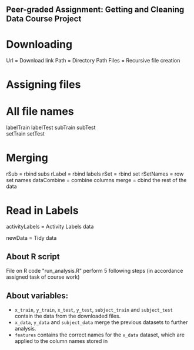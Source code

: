 ## Peer-graded Assignment: Getting and Cleaning Data Course Project

# Downloading
Url = Download link
Path = Directory Path
Files = Recursive file creation

# Assigning files
# All file names
labelTrain
labelTest
subTrain
subTest  
setTrain
setTest

# Merging
rSub = rbind subs
rLabel = rbind labels
rSet = rbind set
rSetNames = row set names
dataCombine = combine columns
merge = cbind the rest of the data

# Read in Labels
activityLabels = Activity Labels data


newData = Tidy data




## About R script
File on R code "run_analysis.R" perform 5 following steps (in accordance assigned task of course work)

## About variables:   
* `x_train`, `y_train`, `x_test`, `y_test`, `subject_train` and `subject_test` contain the data from the downloaded files.
* `x_data`, `y_data` and `subject_data` merge the previous datasets to further analysis.
* `features` contains the correct names for the `x_data` dataset, which are applied to the column names stored in
